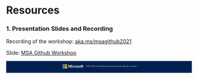 # Resources

### 1. Presentation Slides and Recording

Recording of the workshop: [aka.ms/msagithub2021](https://aka.ms/msagithub2021)

Slide: [MSA Github Workshop](https://onedrive.live.com/?authkey=%21AAhUvKpvjk6rvvc&cid=9BE31A44B5E0E495&id=9BE31A44B5E0E495%21710&parId=root&o=OneUp)

![Footer_Banner](https://github.com/AUMSA/2021-MSA-content/blob/main/images/MicrosoftBannerFooter.png?raw=true)
